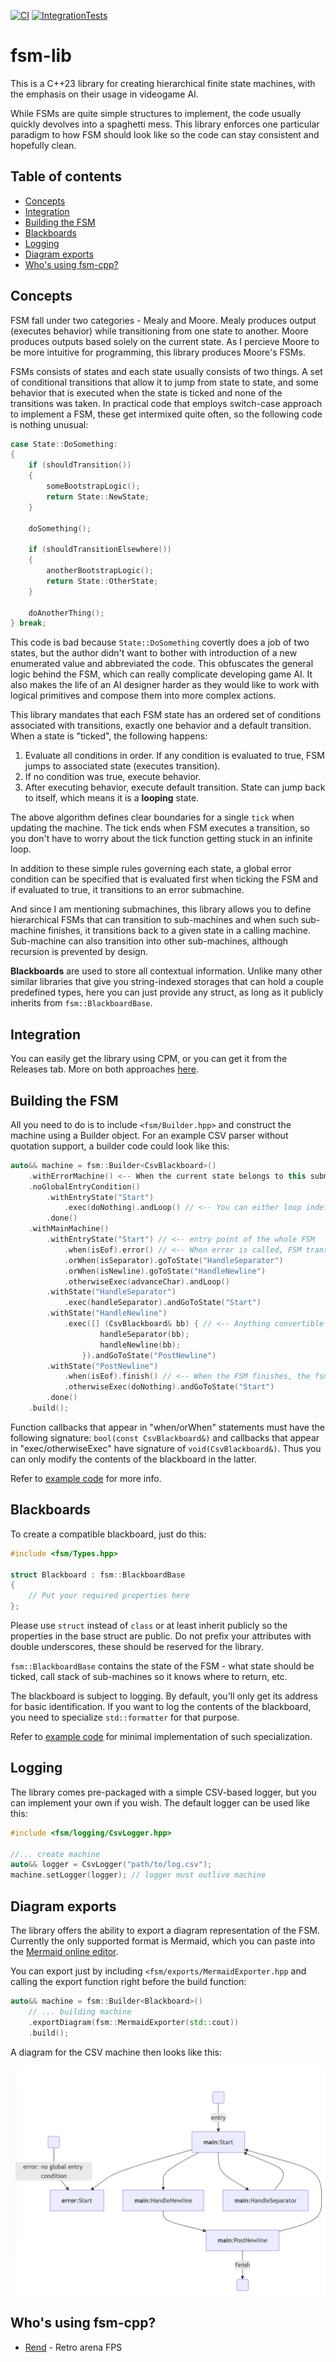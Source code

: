 [![CI](https://github.com/nerudaj/dgm-fsm-lib/actions/workflows/main.yml/badge.svg?branch=main)](https://github.com/nerudaj/dgm-fsm-lib/actions/workflows/main.yml) [![IntegrationTests](https://github.com/nerudaj/fsm-lib/actions/workflows/integration.yml/badge.svg?branch=main)](https://github.com/nerudaj/fsm-lib/actions/workflows/integration.yml)

# fsm-lib

This is a C++23 library for creating hierarchical finite state machines, with the emphasis on their usage in videogame AI.

While FSMs are quite simple structures to implement, the code usually quickly devolves into a spaghetti mess. This library enforces one particular paradigm to how FSM should look like so the code can stay consistent and hopefully clean.

## Table of contents

 * [Concepts](#concepts)
 * [Integration](#integration)
 * [Building the FSM](#building-the-fsm)
 * [Blackboards](#blackboards)
 * [Logging](#logging)
 * [Diagram exports](#diagram-exports)
 * [Who's using fsm-cpp?](#whos-using-fsm-cpp)

## Concepts

FSM fall under two categories - Mealy and Moore. Mealy produces output (executes behavior) while transitioning from one state to another. Moore produces outputs based solely on the current state. As I percieve Moore to be more intuitive for programming, this library produces Moore's FSMs.

FSMs consists of states and each state usually consists of two things. A set of conditional transitions that allow it to jump from state to state, and some behavior that is executed when the state is ticked and none of the transitions was taken. In practical code that employs switch-case approach to implement a FSM, these get intermixed quite often, so the following code is nothing unusual:

```c++
case State::DoSomething:
{
	if (shouldTransition())
	{
		someBootstrapLogic();
		return State::NewState;
	}
	
	doSomething();
	
	if (shouldTransitionElsewhere())
	{
		anotherBootstrapLogic();
		return State::OtherState;
	}
	
	doAnotherThing();
} break;
```

This code is bad because `State::DoSomething` covertly does a job of two states, but the author didn't want to bother with introduction of a new enumerated value and abbreviated the code. This obfuscates the general logic behind the FSM, which can really complicate developing game AI. It also makes the life of an AI designer harder as they would like to work with logical primitives and compose them into more complex actions.

This library mandates that each FSM state has an ordered set of conditions associated with transitions, exactly one behavior and a default transition. When a state is "ticked", the following happens:

1) Evaluate all conditions in order. If any condition is evaluated to true, FSM jumps to associated state (executes transition).
2) If no condition was true, execute behavior.
3) After executing behavior, execute default transition. State can jump back to itself, which means it is a **looping** state.

The above algorithm defines clear boundaries for a single `tick` when updating the machine. The tick ends when FSM executes a transition, so you don't have to worry about the tick function getting stuck in an infinite loop.

In addition to these simple rules governing each state, a global error condition can be specified that is evaluated first when ticking the FSM and if evaluated to true, it transitions to an error submachine.

And since I am mentioning submachines, this library allows you to define hierarchical FSMs that can transition to sub-machines and when such sub-machine finishes, it transitions back to a given state in a calling machine. Sub-machine can also transition into other sub-machines, although recursion is prevented by design.

**Blackboards** are used to store all contextual information. Unlike many other similar libraries that give you string-indexed storages that can hold a couple predefined types, here you can just provide any struct, as long as it publicly inherits from `fsm::BlackboardBase`.

## Integration

You can easily get the library using CPM, or you can get it from the Releases tab. More on both approaches [here](docs/Integration.md).

## Building the FSM

All you need to do is to include `<fsm/Builder.hpp>` and construct the machine using a Builder object. For an example CSV parser without quotation support, a builder code could look like this:

```c++
auto&& machine = fsm::Builder<CsvBlackboard>()
    .withErrorMachine() <-- When the current state belongs to this submachine, the fsm::Fsm::isErrored returns true
    .noGlobalEntryCondition()
        .withEntryState("Start")
            .exec(doNothing).andLoop() // <-- You can either loop indefinitely or you can all restart and go back to main entry state
        .done()
    .withMainMachine()
        .withEntryState("Start") // <-- entry point of the whole FSM
            .when(isEof).error() // <-- When error is called, FSM transitions to the entry point of the error machine
            .orWhen(isSeparator).goToState("HandleSeparator")
            .orWhen(isNewline).goToState("HandleNewline")
            .otherwiseExec(advanceChar).andLoop()
        .withState("HandleSeparator")
            .exec(handleSeparator).andGoToState("Start")
        .withState("HandleNewline")
            .exec([] (CsvBlackboard& bb) { // <-- Anything convertible to std::function can be used
                    handleSeparator(bb);
                    handleNewline(bb);
                }).andGoToState("PostNewline")
        .withState("PostNewline")
            .when(isEof).finish() // <-- When the FSM finishes, the fsm::Fsm::isFinished returns true and nothing happens
            .otherwiseExec(doNothing).andGoToState("Start")
        .done()
    .build();
```

Function callbacks that appear in "when/orWhen" statements must have the following signature: `bool(const CsvBlackboard&)` and callbacks that appear in "exec/otherwiseExec" have signature of `void(CsvBlackboard&)`. Thus you can only modify the contents of the blackboard in the latter.

Refer to [example code](examples/02-simple-fsm/Main.cpp) for more info.

## Blackboards

To create a compatible blackboard, just do this:

```c++
#include <fsm/Types.hpp>

struct Blackboard : fsm::BlackboardBase
{
	// Put your required properties here
};
```

Please use `struct` instead of `class` or at least inherit publicly so the properties in the base struct are public. Do not prefix your attributes with double underscores, these should be reserved for the library.

`fsm::BlackboardBase` contains the state of the FSM - what state should be ticked, call stack of sub-machines so it knows where to return, etc.

The blackboard is subject to logging. By default, you'll only get its address for basic identification. If you want to log the contents of the blackboard, you need to specialize `std::formatter` for that purpose.

Refer to [example code](examples/01-loggable-blackboard/Main.cpp) for minimal implementation of such specialization.

## Logging

The library comes pre-packaged with a simple CSV-based logger, but you can implement your own if you wish. The default logger can be used like this:

```c++
#include <fsm/logging/CsvLogger.hpp>

//... create machine
auto&& logger = CsvLogger("path/to/log.csv");
machine.setLogger(logger); // logger must outlive machine
```

## Diagram exports

The library offers the ability to export a diagram representation of the FSM. Currently the only supported format is Mermaid, which you can paste into the [Mermaid online editor](https://mermaid.live/).

You can export just by including `<fsm/exports/MermaidExporter.hpp` and calling the export function right before the build function:

```c++
auto&& machine = fsm::Builder<Blackboard>()
	// ... building machine
    .exportDiagram(fsm::MermaidExporter(std::cout))
    .build();
```

A diagram for the CSV machine then looks like this:

![CSV parser FSM](examples/03-exporting-diagrams/diagram.png)

## Who's using fsm-cpp?

 * [Rend](https://nerudaj.itch.io/Rend) - Retro arena FPS
